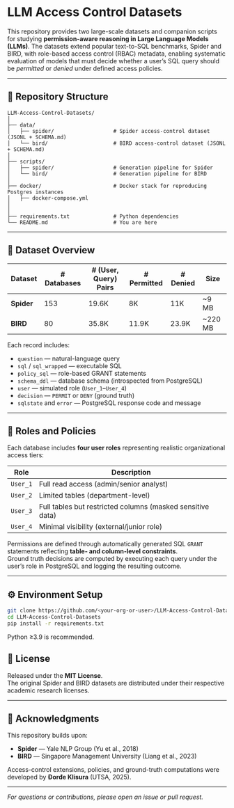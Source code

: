 # LLM Access Control Datasets

This repository provides two large-scale datasets and companion scripts for studying **permission-aware reasoning in Large Language Models (LLMs)**. The datasets extend popular text-to-SQL benchmarks, Spider and BIRD, with role-based access control (RBAC) metadata, enabling systematic evaluation of models that must decide whether a user’s SQL query should be *permitted* or *denied* under defined access policies.

---

## 📂 Repository Structure

```
LLM-Access-Control-Datasets/
│
├── data/
│   ├── spider/                   # Spider access-control dataset (JSONL + SCHEMA.md)
│   └── bird/                     # BIRD access-control dataset (JSONL + SCHEMA.md)
│
├── scripts/
│   ├── spider/                   # Generation pipeline for Spider
│   └── bird/                     # Generation pipeline for BIRD
│
├── docker/                       # Docker stack for reproducing Postgres instances
│   ├── docker-compose.yml
│   
│
├── requirements.txt              # Python dependencies
└── README.md                     # You are here
```

---

## 📘 Dataset Overview

| Dataset | # Databases | # (User, Query) Pairs | # Permitted | # Denied | Size | 
|----------|-------------|----------------------|--------------|-----------|-------|
| **Spider** | 153 | 19.6K | 8K | 11K | ~9 MB | 
| **BIRD** | 80 | 35.8K | 11.9K | 23.9K | ~220 MB | 

Each record includes:
- `question` — natural-language query  
- `sql` / `sql_wrapped` — executable SQL  
- `policy_sql` — role-based GRANT statements  
- `schema_ddl` — database schema (introspected from PostgreSQL)  
- `user` — simulated role (`User_1`–`User_4`)  
- `decision` — `PERMIT` or `DENY` (ground truth)  
- `sqlstate` and `error` — PostgreSQL response code and message  

---

## 🧩 Roles and Policies

Each database includes **four user roles** representing realistic organizational access tiers:

| Role | Description |
|------|--------------|
| `User_1` | Full read access (admin/senior analyst) |
| `User_2` | Limited tables (department-level) |
| `User_3` | Full tables but restricted columns (masked sensitive data) |
| `User_4` | Minimal visibility (external/junior role) |

Permissions are defined through automatically generated SQL `GRANT` statements reflecting **table- and column-level constraints**.  
Ground truth decisions are computed by executing each query under the user’s role in PostgreSQL and logging the resulting outcome.

---

## ⚙️ Environment Setup

```bash
git clone https://github.com/<your-org-or-user>/LLM-Access-Control-Datasets.git
cd LLM-Access-Control-Datasets
pip install -r requirements.txt
```

Python ≥3.9 is recommended.


## 🔐 License

Released under the **MIT License**.  
The original Spider and BIRD datasets are distributed under their respective academic research licenses.

---

## 🧾 Acknowledgments

This repository builds upon:
- **Spider** — Yale NLP Group (Yu et al., 2018)  
- **BIRD** — Singapore Management University (Liang et al., 2023)  

Access-control extensions, policies, and ground-truth computations were developed by **Đorđe Klisura** (UTSA, 2025).

---

*For questions or contributions, please open an issue or pull request.*
